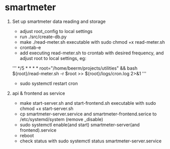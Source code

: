 # smartmeter

1. Set up smartmeter data reading and storage
	- adjust root_config to local settings
	- run ./src/create-db.py 
	- make ./read-meter.sh executable with sudo chmod +x read-meter.sh
	- crontab-e 
	- add executing read-meter.sh to crontab with desired frequency, and adjust root to local settings, eg:
	
	 ''' */5 * * * * root="/home/beerm/projects/utilities" && bash ${root}/read-meter.sh -r $root >> ${root}/logs/cron.log 2>&1 ''' 
	
	- sudo systemctl restart cron
2. api & frontend as service
	- make start-server.sh and start-frontend.sh executable with sudo chmod +x start-server.sh
	- cp smartmeter-server.service and smartmeter-frontend.serice to /etc/systemd/system (remove _disable)
	- sudo systemctl enable(and start) smartmeter-server(and frontend).service
	- reboot
	- check status with sudo systemctl status smartmeter-server.service 
